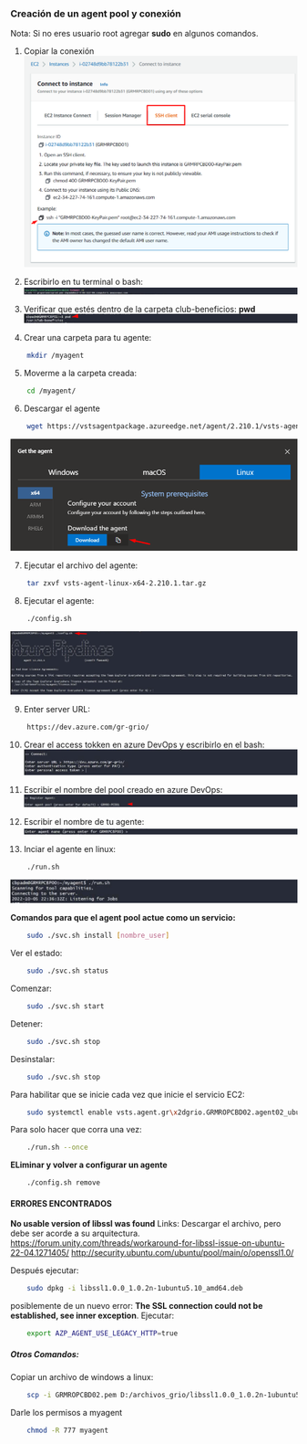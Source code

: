 ### Creación de un agent pool y conexión

Nota: Si no eres usuario root agregar **sudo** en algunos comandos.

1. Copiar la conexión
   ![ec2](img/ec2.png)

2. Escribirlo en tu terminal o bash:
   ![shh](img/ssh.png)

3. Verificar que estés dentro de la carpeta club-beneficios: **pwd**
   ![pwd](img/pwd.png)

4. Crear una carpeta para tu agente:
```bash
    mkdir /myagent
```
5. Moverme a la carpeta creada:
```bash
    cd /myagent/
```
6. Descargar el agente
```bash
    wget https://vstsagentpackage.azureedge.net/agent/2.210.1/vsts-agent-win-x64-2.210.1.zip
``` 
   ![Descargar](img/descargar.png)

7.  Ejecutar el archivo del agente:
```bash
    tar zxvf vsts-agent-linux-x64-2.210.1.tar.gz
``` 

8. Ejecutar el agente:
```bash
    ./config.sh
``` 
   ![Config](img/config.png)

9. Enter server URL:
```bash
    https://dev.azure.com/gr-grio/
``` 
10. Crear el access tokken en azure DevOps y escribirlo en el bash:
    ![Config](img/access.png)

11. Escribir el nombre del pool creado en azure DevOps:
    ![Config](img/pool.png)

12. Escribir el nombre de tu agente:
    ![Config](img/agent.png)

13. Inciar el agente en linux:
```bash
    ./run.sh
```
   ![Config](img/run.png)

**Comandos para que el agent pool actue como un servicio:**
```bash
    sudo ./svc.sh install [nombre_user]
```
Ver el estado:
```bash
    sudo ./svc.sh status
```
Comenzar:
```bash
    sudo ./svc.sh start
``` 
Detener:
```bash
    sudo ./svc.sh stop
``` 
Desinstalar:
```bash
    sudo ./svc.sh stop
```
Para habilitar que se inicie cada vez que inicie el servicio EC2:
```bash
    sudo systemctl enable vsts.agent.gr\x2dgrio.GRMROPCBD02.agent02_ubuntu.service
```
Para solo hacer que corra una vez:
```bash
    ./run.sh --once
```

**ELiminar y volver a configurar un agente**
```bash
    ./config.sh remove
```

#### ERRORES ENCONTRADOS

**No usable version of libssl was found**
Links: Descargar el archivo, pero debe ser acorde a su arquitectura.
https://forum.unity.com/threads/workaround-for-libssl-issue-on-ubuntu-22-04.1271405/
http://security.ubuntu.com/ubuntu/pool/main/o/openssl1.0/

Después ejecutar:
```bash
    sudo dpkg -i libssl1.0.0_1.0.2n-1ubuntu5.10_amd64.deb
```

posiblemente de un nuevo error:
 **The SSL connection could not be established, see inner exception**. Ejecutar:
```bash
    export AZP_AGENT_USE_LEGACY_HTTP=true
```
##### Otros Comandos:

Copiar un archivo de windows a linux:
```bash
    scp -i GRMROPCBD02.pem D:/archivos_grio/libssl1.0.0_1.0.2n-1ubuntu5.10_amd64.deb ubuntu@ec2-3-90-36-252.compute-1.amazonaws.com:/myagent
```

Darle los permisos a myagent
```bash
    chmod -R 777 myagent
```

